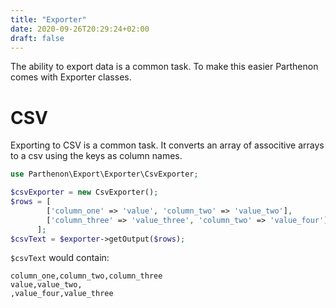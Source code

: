 ```yaml
---
title: "Exporter"
date: 2020-09-26T20:29:24+02:00
draft: false
---
```

The ability to export data is a common task. To make this easier Parthenon comes with Exporter classes.

# CSV

Exporting to CSV is a common task. It converts an array of associtive arrays to a csv using the keys as column names.


```php
use Parthenon\Export\Exporter\CsvExporter;

$csvExporter = new CsvExporter();
$rows = [
        ['column_one' => 'value', 'column_two' => 'value_two'],
        ['column_three' => 'value_three', 'column_two' => 'value_four'],
      ];
$csvText = $exporter->getOutput($rows);
```

`$csvText` would contain:

```
column_one,column_two,column_three
value,value_two,
,value_four,value_three
```
